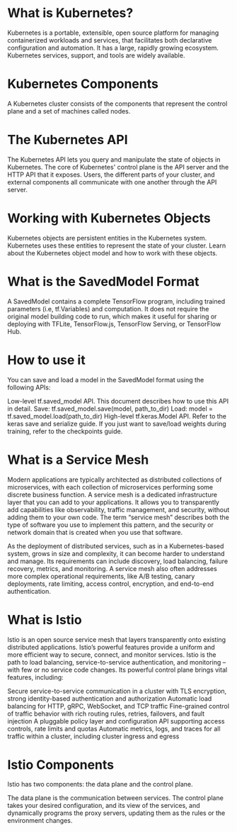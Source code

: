 # What is Kubernetes?
Kubernetes is a portable, extensible, open source platform for managing containerized workloads and services, that facilitates both declarative configuration and automation. It has a large, rapidly growing ecosystem. Kubernetes services, support, and tools are widely available.

# Kubernetes Components
A Kubernetes cluster consists of the components that represent the control plane and a set of machines called nodes.

# The Kubernetes API
The Kubernetes API lets you query and manipulate the state of objects in Kubernetes. The core of Kubernetes' control plane is the API server and the HTTP API that it exposes. Users, the different parts of your cluster, and external components all communicate with one another through the API server.

# Working with Kubernetes Objects
Kubernetes objects are persistent entities in the Kubernetes system. Kubernetes uses these entities to represent the state of your cluster. Learn about the Kubernetes object model and how to work with these objects.

# What is the SavedModel Format
A SavedModel contains a complete TensorFlow program, including trained parameters (i.e, tf.Variables) and computation. It does not require the original model building code to run, which makes it useful for sharing or deploying with TFLite, TensorFlow.js, TensorFlow Serving, or TensorFlow Hub.

# How to use it
You can save and load a model in the SavedModel format using the following APIs:

Low-level tf.saved_model API. This document describes how to use this API in detail.
Save: tf.saved_model.save(model, path_to_dir)
Load: model = tf.saved_model.load(path_to_dir)
High-level tf.keras.Model API. Refer to the keras save and serialize guide.
If you just want to save/load weights during training, refer to the checkpoints guide.

# What is a Service Mesh
Modern applications are typically architected as distributed collections of microservices, with each collection of microservices performing some discrete business function. A service mesh is a dedicated infrastructure layer that you can add to your applications. It allows you to transparently add capabilities like observability, traffic management, and security, without adding them to your own code. The term “service mesh” describes both the type of software you use to implement this pattern, and the security or network domain that is created when you use that software.

As the deployment of distributed services, such as in a Kubernetes-based system, grows in size and complexity, it can become harder to understand and manage. Its requirements can include discovery, load balancing, failure recovery, metrics, and monitoring. A service mesh also often addresses more complex operational requirements, like A/B testing, canary deployments, rate limiting, access control, encryption, and end-to-end authentication.

# What is Istio
Istio is an open source service mesh that layers transparently onto existing distributed applications. Istio’s powerful features provide a uniform and more efficient way to secure, connect, and monitor services. Istio is the path to load balancing, service-to-service authentication, and monitoring – with few or no service code changes. Its powerful control plane brings vital features, including:

Secure service-to-service communication in a cluster with TLS encryption, strong identity-based authentication and authorization
Automatic load balancing for HTTP, gRPC, WebSocket, and TCP traffic
Fine-grained control of traffic behavior with rich routing rules, retries, failovers, and fault injection
A pluggable policy layer and configuration API supporting access controls, rate limits and quotas
Automatic metrics, logs, and traces for all traffic within a cluster, including cluster ingress and egress

# Istio Components
Istio has two components: the data plane and the control plane.

The data plane is the communication between services. 
The control plane takes your desired configuration, and its view of the services, and dynamically programs the proxy servers, updating them as the rules or the environment changes.

